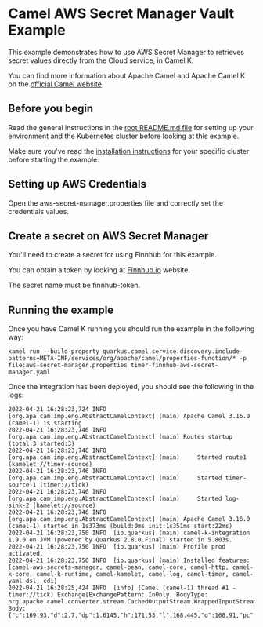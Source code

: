 # Camel AWS Secret Manager Vault Example

This example demonstrates how to use AWS Secret Manager to retrieves secret values directly from the Cloud service, in Camel K.

You can find more information about Apache Camel and Apache Camel K on the [official Camel website](https://camel.apache.org).

## Before you begin

Read the general instructions in the [root README.md file](../README.md) for setting up your environment and the Kubernetes cluster before looking at this example.

Make sure you've read the [installation instructions](https://camel.apache.org/camel-k/latest/installation/installation.html) for your specific
cluster before starting the example.

## Setting up AWS Credentials

Open the aws-secret-manager.properties file and correctly set the credentials values.

## Create a secret on AWS Secret Manager

You'll need to create a secret for using Finnhub for this example.

You can obtain a token by looking at [Finnhub.io](https://finnhub.io) website.

The secret name must be finnhub-token.

## Running the example

Once you have Camel K running you should run the example in the following way:

```
kamel run --build-property quarkus.camel.service.discovery.include-patterns=META-INF/services/org/apache/camel/properties-function/* -p file:aws-secret-manager.properties timer-finnhub-aws-secret-manager.yaml
```

Once the integration has been deployed, you should see the following in the logs:

```
2022-04-21 16:28:23,724 INFO  [org.apa.cam.imp.eng.AbstractCamelContext] (main) Apache Camel 3.16.0 (camel-1) is starting
2022-04-21 16:28:23,746 INFO  [org.apa.cam.imp.eng.AbstractCamelContext] (main) Routes startup (total:3 started:3)
2022-04-21 16:28:23,746 INFO  [org.apa.cam.imp.eng.AbstractCamelContext] (main)     Started route1 (kamelet://timer-source)
2022-04-21 16:28:23,746 INFO  [org.apa.cam.imp.eng.AbstractCamelContext] (main)     Started timer-source-1 (timer://tick)
2022-04-21 16:28:23,746 INFO  [org.apa.cam.imp.eng.AbstractCamelContext] (main)     Started log-sink-2 (kamelet://source)
2022-04-21 16:28:23,746 INFO  [org.apa.cam.imp.eng.AbstractCamelContext] (main) Apache Camel 3.16.0 (camel-1) started in 1s373ms (build:0ms init:1s351ms start:22ms)
2022-04-21 16:28:23,750 INFO  [io.quarkus] (main) camel-k-integration 1.9.0 on JVM (powered by Quarkus 2.8.0.Final) started in 5.803s. 
2022-04-21 16:28:23,750 INFO  [io.quarkus] (main) Profile prod activated. 
2022-04-21 16:28:23,750 INFO  [io.quarkus] (main) Installed features: [camel-aws-secrets-manager, camel-bean, camel-core, camel-http, camel-k-core, camel-k-runtime, camel-kamelet, camel-log, camel-timer, camel-yaml-dsl, cdi]
2022-04-21 16:28:25,424 INFO  [info] (Camel (camel-1) thread #1 - timer://tick) Exchange[ExchangePattern: InOnly, BodyType: org.apache.camel.converter.stream.CachedOutputStream.WrappedInputStream, Body: {"c":169.93,"d":2.7,"dp":1.6145,"h":171.53,"l":168.445,"o":168.91,"pc":167.23,"t":1650558475}]
```
